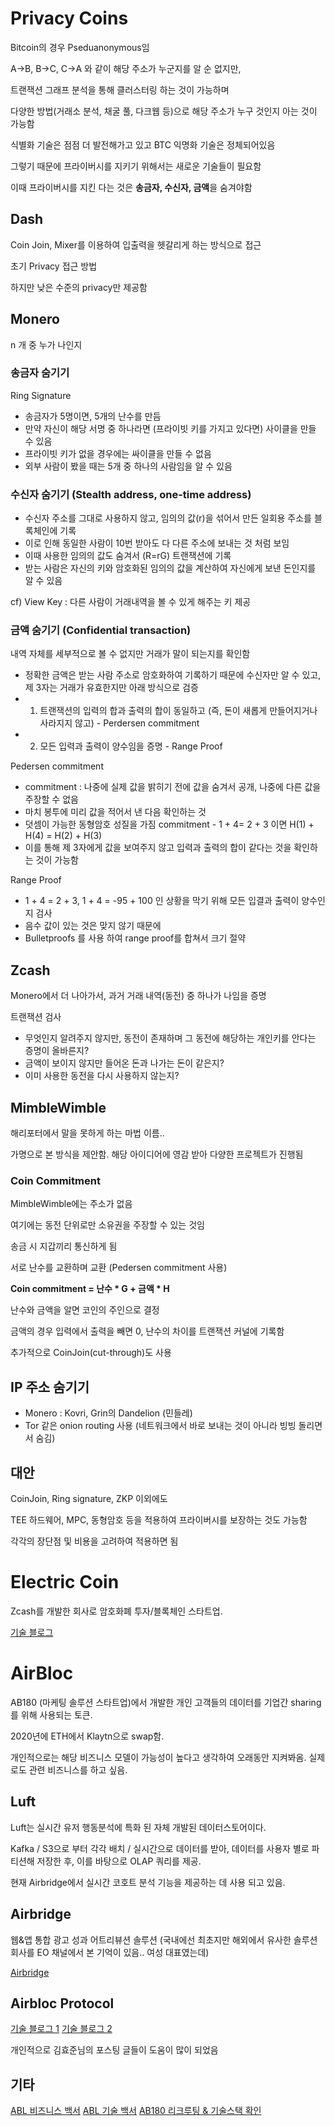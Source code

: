 # Privacy Coins

Bitcoin의 경우 Pseduanonymous임

A->B, B->C, C->A 와 같이 해당 주소가 누군지를 알 순 없지만,

트랜잭션 그래프 분석을 통해 클러스터링 하는 것이 가능하며 

다양한 방법(거래소 분석, 채굴 풀, 다크웹 등)으로 해당 주소가 누구 것인지 아는 것이 가능함

식별화 기술은 점점 더 발전해가고 있고 BTC 익명화 기술은 정체되어있음

그렇기 때문에 프라이버시를 지키기 위해서는 새로운 기술들이 필요함

이때 프라이버시를 지킨 다는 것은 **송금자, 수신자, 금액**을 숨겨야함

## Dash

Coin Join, Mixer를 이용하여 입출력을 헷갈리게 하는 방식으로 접근

초기 Privacy 접근 방법

하지만 낮은 수준의 privacy만 제공함

## Monero

n 개 중 누가 나인지 

### 송금자 숨기기

Ring Signature
- 송금자가 5명이면, 5개의 난수를 만듬
- 만약 자신이 해당 서명 중 하나라면 (프라이빗 키를 가지고 있다면) 사이클을 만들 수 있음
- 프라이빗 키가 없을 경우에는 싸이클을 만들 수 없음
- 외부 사람이 봤을 때는 5개 중 하나의 사람임을 알 수 있음

### 수신자 숨기기 (Stealth address, one-time address)

- 수신자 주소를 그대로 사용하지 않고, 임의의 값(r)을 섞어서 만든 일회용 주소를 블록체인에 기록
- 이로 인해 동일한 사람이 10번 받아도 다 다른 주소에 보내는 것 처럼 보임
- 이때 사용한 임의의 값도 숨겨서 (R=rG) 트랜잭션에 기록
- 받는 사람은 자신의 키와 암호화된 임의의 값을 계산하여 자신에게 보낸 돈인지를 알 수 있음

cf) View Key : 다른 사람이 거래내역을 볼 수 있게 해주는 키 제공

### 금액 숨기기 (Confidential transaction)

내역 자체를 세부적으로 볼 수 없지만 거래가 말이 되는지를 확인함

- 정확한 금액은 받는 사람 주소로 암호화하여 기록하기 때문에 수신자만 알 수 있고, 제 3자는 거래가 유효한지만 아래 방식으로 검증
- 1. 트랜잭션의 입력의 합과 출력의 합이 동일하고 (즉, 돈이 새롭게 만들어지거나 사라지지 않고) - Perdersen commitment
- 2. 모든 입력과 출력이 양수임을 증명 - Range Proof

Pedersen commitment

- commitment : 나중에 실제 값을 밝히기 전에 값을 숨겨서 공개, 나중에 다른 값을 주장할 수 없음
- 마치 봉투에 미리 값을 적어서 낸 다음 확인하는 것
- 덧셈이 가능한 동형암호 성질을 가짐 commitment - 1 + 4= 2 + 3 이면 H(1) + H(4) = H(2) + H(3)
- 이를 통해 제 3자에게 값을 보여주지 않고 입력과 출력의 합이 같다는 것을 확인하는 것이 가능함

Range Proof

- 1 + 4 = 2 + 3, 1 + 4 = -95 + 100 인 상황을 막기 위해 모든 입결과 출력이 양수인지 검사
- 음수 값이 있는 것은 맞지 않기 때문에
- Bulletproofs 를 사용 하여 range proof를 합쳐서 크기 절약

## Zcash

Monero에서 더 나아가서, 과거 거래 내역(동전) 중 하나가 나임을 증명

트랜잭션 검사

- 무엇인지 알려주지 않지만, 동전이 존재하며 그 동전에 해당하는 개인키를 안다는 증명이 올바른지?
- 금액이 보이지 않지만 들어온 돈과 나가는 돈이 같은지?
- 이미 사용한 동전을 다시 사용하지 않는지?

## MimbleWimble

해리포터에서 말을 못하게 하는 마법 이름..

가명으로 본 방식을 제안함. 해당 아이디어에 영감 받아 다양한 프로젝트가 진행됨

### Coin Commitment

MimbleWimble에는 주소가 없음

여기에는 동전 단위로만 소유권을 주장할 수 있는 것임

송금 시 지갑끼리 통신하게 됨

서로 난수를 교환하며 교환 (Pedersen commitment 사용)

**Coin commitment = 난수 * G + 금액 * H**

난수와 금액을 알면 코인의 주인으로 결정

금액의 경우 입력에서 출력을 빼면 0, 난수의 차이를 트랜잭션 커널에 기록함

추가적으로 CoinJoin(cut-through)도 사용

## IP 주소 숨기기

- Monero : Kovri, Grin의 Dandelion (민들레)
- Tor 같은 onion routing 사용 (네트워크에서 바로 보내는 것이 아니라 빙빙 돌리면서 숨김)

## 대안

CoinJoin, Ring signature, ZKP 이외에도

TEE 하드웨어, MPC, 동형암호 등을 적용하여 프라이버시를 보장하는 것도 가능함

각각의 장단점 및 비용을 고려하여 적용하면 됨


# Electric Coin

Zcash를 개발한 회사로 암호화폐 투자/블록체인 스타트업.

[기술 블로그](https://electriccoin.co/blog/)


# AirBloc

AB180 (마케팅 솔루션 스타트업)에서 개발한 개인 고객들의 데이터를 기업간 sharing를 위해 사용되는 토큰.

2020년에 ETH에서 Klaytn으로 swap함.

개인적으로는 해당 비즈니스 모델이 가능성이 높다고 생각하여 오래동안 지켜봐옴. 실제로도 관련 비즈니스를 하고 싶음.

## Luft 

Luft는 실시간 유저 행동분석에 특화 된 자체 개발된 데이터스토어이다.

Kafka / S3으로 부터 각각 배치 / 실시간으로 데이터를 받아, 데이터를 사용자 별로 파티션해 저장한 후, 이를 바탕으로 OLAP 쿼리를 제공.

현재 Airbridge에서 실시간 코호트 분석 기능을 제공하는 데 사용 되고 있음.

## Airbridge

웹&앱 통합 광고 성과 어트리뷰션 솔루션 (국내에선 최초지만 해외에서 유사한 솔루션 회사를 EO 채널에서 본 기억이 있음.. 여성 대표였는데)

[Airbridge](https://www.ab180.co/solutions/airbridge)

## Airbloc Protocol

[기술 블로그 1](https://medium.com/airbloc)
[기술 블로그 2](https://blog.ab180.co/)

개인적으로 김효준님의 포스팅 글들이 도움이 많이 되었음


## 기타

[ABL 비즈니스 백서](https://docs.google.com/document/d/1LF6sloRssOR2S9fPf9O0qK5vmx6HG-duA3JF4fwuR_A/edit#heading=h.k2idc8y9sax0)
[ABL 기술 백서](https://docs.google.com/document/d/1wcF6vwZN6TmAMlt6s6WLe2jlixz0xrVX9O1E5z4Cp1s/edit?airbridge_referrer=airbridge%3Dtrue%26event_uuid%3D710d149e-2eec-4cc8-8e49-8e40762abf78%26client_id%3D98a905ea-943b-4e35-97ca-2f4d4b5a846e%26short_id%3D2ffuu%26referrer_timestamp%3D1627364863536%26channel%3Dmedium%26tracking_template_id%3D38db49e0927e8868a25bba83e04fd9b9)
[AB180 리크루팅 & 기술스택 확인](https://recruit.ab180.co/)
